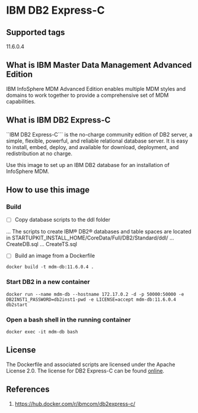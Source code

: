 # IBM DB2 Express-C

## Supported tags

11.6.0.4

## What is IBM Master Data Management Advanced Edition

IBM InfoSphere MDM Advanced Edition enables multiple MDM styles and domains to work together to provide a comprehensive set of MDM capabilities.

## What is IBM DB2 Express-C

``IBM DB2 Express-C``` is the no-charge community edition of DB2 server, a simple, flexible, powerful, and reliable relational database server. 
It is easy to install, embed, deploy, and available for download, deployment, and redistribution at no charge.

Use this image to set up an IBM DB2 database for an installation of InfoSphere MDM.

## How to use this image

### Build

- [ ] Copy database scripts to the ddl folder

... The scripts to create IBM® DB2® databases and table spaces are located in STARTUPKIT_INSTALL_HOME/CoreData/Full/DB2/Standard/ddl/
... CreateDB.sql
...	CreateTS.sql

- [ ] Build an image from a Dockerfile

```
docker build -t mdm-db:11.6.0.4 .
```

### Start DB2 in a new container

```
docker run --name mdm-db --hostname 172.17.0.2 -d -p 50000:50000 -e DB2INST1_PASSWORD=db2inst1-pwd -e LICENSE=accept mdm-db:11.6.0.4 db2start
```

### Open a bash shell in the running container

```
docker exec -it mdm-db bash
```

## License

The Dockerfile and associated scripts are licensed under the Apache License 2.0. The license for DB2 Express-C can be found [online](http://www-03.ibm.com/software/sla/sladb.nsf/displaylis/5DF1EE126832D3F185257DAB0064BEFA?OpenDocument).

## References

1. https://hub.docker.com/r/ibmcom/db2express-c/
